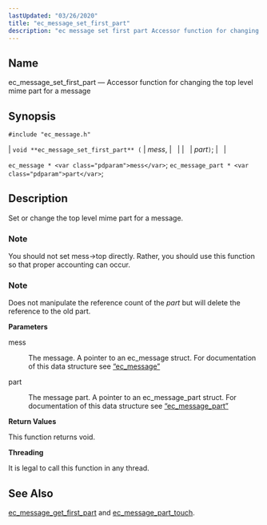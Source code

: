 ```yaml
---
lastUpdated: "03/26/2020"
title: "ec_message_set_first_part"
description: "ec message set first part Accessor function for changing the top level mime part for a message void ec message set first part mess part ec message mess ec message part part Set or change the top level mime part for a message You should not set mess top directly..."
---
```


<a name="apis.ec_message_set_first_part"></a> 
## Name

ec_message_set_first_part — Accessor function for changing the top level mime part for a message

## Synopsis

`#include "ec_message.h"`

| `void **ec_message_set_first_part** (` | <var class="pdparam">mess</var>, |   |
|   | <var class="pdparam">part</var>`)`; |   |

`ec_message * <var class="pdparam">mess</var>`;
`ec_message_part * <var class="pdparam">part</var>`;<a name="idp57079952"></a> 
## Description

Set or change the top level mime part for a message.

### Note

You should not set mess->top directly. Rather, you should use this function so that proper accounting can occur.

### Note

Does not manipulate the reference count of the *part* but will delete the reference to the old part.

**<a name="idp57083648"></a> Parameters**

<dl class="variablelist">

<dt>mess</dt>

<dd>

The message. A pointer to an ec_message struct. For documentation of this data structure see [“ec_message”](/momentum/3/3-api/structs-ec-message)

</dd>

<dt>part</dt>

<dd>

The message part. A pointer to an ec_message_part struct. For documentation of this data structure see [“ec_message_part”](/momentum/3/3-api/structs-ec-message-part)

</dd>

</dl>

**<a name="idp57089520"></a> Return Values**

This function returns void.

**<a name="idp57090432"></a> Threading**

It is legal to call this function in any thread.

<a name="idp57091536"></a> 
## See Also

[ec_message_get_first_part](/momentum/3/3-api/apis-ec-message-get-first-part) and [ec_message_part_touch](/momentum/3/3-api/apis-ec-message-part-touch).